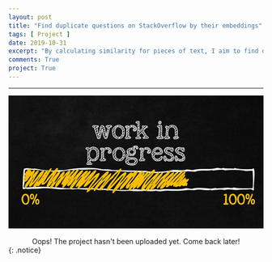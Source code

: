```yaml
---
layout: post
title: "Find duplicate questions on StackOverflow by their embeddings"
tags: [ Project ]
date: 2019-10-31
excerpt: "By calculating similarity for pieces of text, I aim to find duplicate questions from StackOverflow using StarSpace, Gensim and Nltk"
comments: True
project: True
---
```


---

![png](/assets/img/wip.jpg)
<center> Oops! The project hasn't been uploaded yet. Come back later! </center>
{: .notice}
